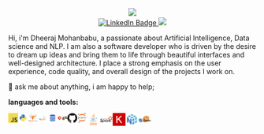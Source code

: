
<div id="header" align="center">
  <img src="https://raw.githubusercontent.com/TheDudeThatCode/TheDudeThatCode/master/Assets/Developer.gif" width="100"/>
</div>
<div id="badges" align="center">
  <a href="http://www.linkedin.com/in/dheeraj-mohanbabu/">
    <img src="https://img.shields.io/badge/LinkedIn-blue?style=for-the-badge&logo=linkedin&logoColor=white" alt="LinkedIn Badge"/>
    <a href="mailto:<dheerajm@umich.edu>?subject=Came%20from%20Github"><img src="https://img.shields.io/badge/gmail-%23D14836.svg?&style=for-the-badge&logo=gmail&logoColor=white" /></a>
  </a>
</div>

Hi, i'm Dheeraj Mohanbabu, a passionate about Artificial Intelligence, Data science and NLP. I am also a software developer who is driven by the desire to dream up ideas and bring them to life through beautiful interfaces and well-designed architecture. I place a strong emphasis on the user experience, code quality, and overall design of the projects I work on.

💬 ask me about anything, i am happy to help;

**languages and tools:**  

<img align="left" alt="JavaScript" width="20px" src="https://raw.githubusercontent.com/github/explore/80688e429a7d4ef2fca1e82350fe8e3517d3494d/topics/javascript/javascript.png" /> <img align="left" alt="Python" width="20px" src="https://raw.githubusercontent.com/github/explore/80688e429a7d4ef2fca1e82350fe8e3517d3494d/topics/python/python.png" /> <img align="left" alt="Tensorflow" width="20px" src="https://raw.githubusercontent.com/github/explore/80688e429a7d4ef2fca1e82350fe8e3517d3494d/topics/tensorflow/tensorflow.png" /> <img align="left" alt="MySQL" width="20px" src="https://raw.githubusercontent.com/github/explore/80688e429a7d4ef2fca1e82350fe8e3517d3494d/topics/mysql/mysql.png" /> <img align="left" alt="SQL" width="20px" src="https://raw.githubusercontent.com/github/explore/80688e429a7d4ef2fca1e82350fe8e3517d3494d/topics/sql/sql.png" /> <img align="left" alt="Git" width="20px" src="https://raw.githubusercontent.com/github/explore/80688e429a7d4ef2fca1e82350fe8e3517d3494d/topics/git/git.png" /> <img align="left" alt="GitHub" width="20px" src="https://raw.githubusercontent.com/github/explore/78df643247d429f6cc873026c0622819ad797942/topics/github/github.png" /><img align="left" height="20" src="https://raw.githubusercontent.com/github/explore/80688e429a7d4ef2fca1e82350fe8e3517d3494d/topics/jupyter-notebook/jupyter-notebook.png"> <img align="left" alt="Java" width="26px" src="https://raw.githubusercontent.com/github/explore/80688e429a7d4ef2fca1e82350fe8e3517d3494d/topics/java/java.png" /> <img align="left" alt="Java" width="26px" src="https://github.com/github/explore/blob/main/topics/spark/spark.png" /> <img align="left" alt="Java" width="26px" src="https://github.com/github/explore/blob/main/topics/keras/keras.png" /> <img align="left" alt="Java" width="26px" src="https://github.com/github/explore/blob/main/topics/numpy/numpy.png" /> <img align="left" alt="Java" width="26px" src="https://github.com/github/explore/blob/main/topics/scikit-learn/scikit-learn.png" />

